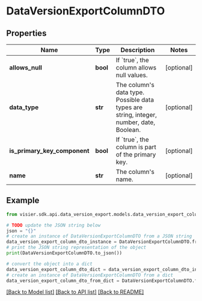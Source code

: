 # DataVersionExportColumnDTO


## Properties

Name | Type | Description | Notes
------------ | ------------- | ------------- | -------------
**allows_null** | **bool** | If &#x60;true&#x60;, the column allows null values. | [optional] 
**data_type** | **str** | The column&#39;s data type. Possible data types are string, integer, number, date, Boolean. | [optional] 
**is_primary_key_component** | **bool** | If &#x60;true&#x60;, the column is part of the primary key. | [optional] 
**name** | **str** | The column&#39;s name. | [optional] 

## Example

```python
from visier.sdk.api.data_version_export.models.data_version_export_column_dto import DataVersionExportColumnDTO

# TODO update the JSON string below
json = "{}"
# create an instance of DataVersionExportColumnDTO from a JSON string
data_version_export_column_dto_instance = DataVersionExportColumnDTO.from_json(json)
# print the JSON string representation of the object
print(DataVersionExportColumnDTO.to_json())

# convert the object into a dict
data_version_export_column_dto_dict = data_version_export_column_dto_instance.to_dict()
# create an instance of DataVersionExportColumnDTO from a dict
data_version_export_column_dto_from_dict = DataVersionExportColumnDTO.from_dict(data_version_export_column_dto_dict)
```
[[Back to Model list]](../README.md#documentation-for-models) [[Back to API list]](../README.md#documentation-for-api-endpoints) [[Back to README]](../README.md)



